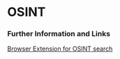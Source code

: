 # OSINT

### Further Information and Links
[Browser Extension for OSINT search](https://github.com/ninoseki/mitaka)